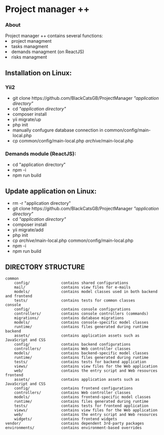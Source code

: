<h1>Project manager ++</h1>
<h3>About</h3>
Project manager ++ contains several functions:
<li>project managment</li>
<li>tasks managment</li>
<li>demands managment (on ReactJS)</li>
<li>risks managment</li>
</ul>

<h2>Installation on Linux:</h2>
<h3>Yii2</h3>
<ul>
<li>git clone https://github.com/BlackCatsGB/ProjectManager <i>"application directory"</i></li>
<li>cd <i>"application directory"</i></li>
<li>composer install</li>
<li>yii migrate/up</li>
<li>php init</li>
<li>manually confugure database connection in common/config/main-local.php</li>
<li>cp common/config/main-local.php <i>archive</i>/main-local.php</li>
</ul>
<h3>Demands module (ReactJS):</h3>
<ul>
<li>cd "application directory"</li>
<li>npm -i</li>
<li>npm run build</li>
</ul>
<h2>Update application on Linux:</h2>
<ul>
<li>rm -r "application directory"</li>
<li>git clone https://github.com/BlackCatsGB/ProjectManager <i>"application directory"</i></li>
<li>cd <i>"application directory"</i></li>
<li>composer install</li>
<li>yii migrate/add</li>
<li>php init</li>
<li>cp <i>archive</i>/main-local.php common/config/main-local.php</li>
<li>npm -i</li>
<li>npm run build</li>
</ul>


DIRECTORY STRUCTURE
-------------------

```
common
    config/              contains shared configurations
    mail/                contains view files for e-mails
    models/              contains model classes used in both backend and frontend
    tests/               contains tests for common classes    
console
    config/              contains console configurations
    controllers/         contains console controllers (commands)
    migrations/          contains database migrations
    models/              contains console-specific model classes
    runtime/             contains files generated during runtime
backend
    assets/              contains application assets such as JavaScript and CSS
    config/              contains backend configurations
    controllers/         contains Web controller classes
    models/              contains backend-specific model classes
    runtime/             contains files generated during runtime
    tests/               contains tests for backend application    
    views/               contains view files for the Web application
    web/                 contains the entry script and Web resources
frontend
    assets/              contains application assets such as JavaScript and CSS
    config/              contains frontend configurations
    controllers/         contains Web controller classes
    models/              contains frontend-specific model classes
    runtime/             contains files generated during runtime
    tests/               contains tests for frontend application
    views/               contains view files for the Web application
    web/                 contains the entry script and Web resources
    widgets/             contains frontend widgets
vendor/                  contains dependent 3rd-party packages
environments/            contains environment-based overrides
```
